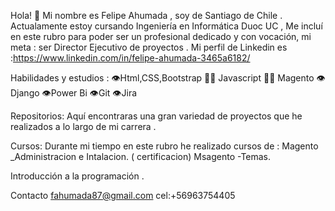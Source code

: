 Hola! 👋
Mi nombre es Felipe Ahumada , soy de Santiago de Chile .
Actualamente estoy cursando Ingeniería en Informática Duoc UC ,
Me incluí en este rubro para poder ser un profesional dedicado 
y con vocación, mi meta : ser Director Ejecutivo de proyectos .
Mi perfil de Linkedin es :https://www.linkedin.com/in/felipe-ahumada-3465a6182/

Habilidades y estudios :
👁️Html,CSS,Bootstrap
👨‍💻 Javascript
👨‍💻 Magento
👁️Django
👁️Power Bi
👁️Git
👁️Jira

 Repositorios:
 Aquí encontraras una gran variedad de proyectos que he 
 realizados a lo largo de mi carrera .
 
 Cursos:
 Durante mi tiempo en este rubro  he realizado cursos de :
 Magento _Administracion e Intalacion. ( certificacion)
 Msagento -Temas.

 Introducción a la programación .


Contacto
fahumada87@gmail.com
cel:+56963754405





